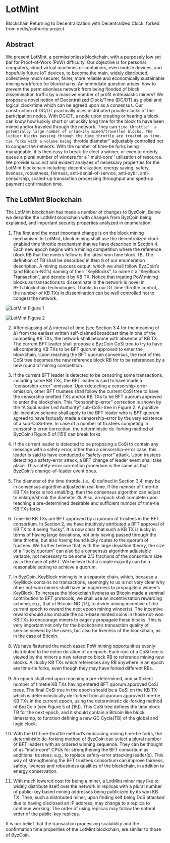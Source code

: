 # LotMint

Blockchain Returning to Decentralization with Decentralized Clock, forked from dedis/cothority project.

## Abstract

We present LotMint, a permissionless blockchain, with a purposely low
set bar for Proof-of-Work (PoW) difficulty. Our objective is for
personal computers, cloud virtual machines or containers, even mobile
devices, and hopefully future IoT devices, to become the main, widely
distributed, collectively much securer, fairer, more reliable and
economically sustainable mining workforce for blockchains. An
immediate question arises: how to prevent the permissionless network
from being flooded of block dissemination traffic by a massive number
of profit enthusiastic miners? We propose a novel notion of 
  Decentralized Clock/Time (DC/DT) as global and logical clock/time
which can be agreed upon as a consensus. Our construction of DC/DT
practically uses distributed private clocks of the participation
nodes. With DC/DT, a node upon creating or hearing a block can know
how luckily short or unluckily long time for the block to have been
mined and/or traveled through the network. They can ``time throttle''
a potentially large number of unluckily mined/travelled blocks. The
luckier blocks passing through the time throttle are treated as
time-tie forks with a volume being ``throttle diameter'' adjustably
controlled not to congest the network. With the number of time-tie
forks being manageable, it is then easy to break-tie elect a winner,
or even to orderly queue a plural number of winners for a
``multi-core'' utilization of resource. We provide succinct and
evident analyses of necessary properties for the LotMint blockchain
including: decentralization, energy saving, safety, liveness,
robustness, fairness, anti-denial-of-service, anti-sybil,
anti-censorship, scaled-up transaction processing throughput and
sped-up payment confirmation time.

## The LotMint Blockchain

The LotMint blockchain has made a number of changes to ByzCoin. Below we describe the LotMint blockchain with changes from ByzCoin being explained, and important security properties analyzed in enumeration.

1. The ﬁrst and the most important change is on the block mining mechanism. In LotMint, block mining shall use the decentralized clock enabled time throttle mechanism that we have described in Section 4. Each new epoch begins with a mining competition where the reference block RB that the miners follow is the latest won time block TB. The deﬁnition of TB shall be described in Item 9 of our enumeration description. A mining success output, which we shall follow ByzCoin’s (and Bitcoin-NG’s) naming of their “KeyBlocks”, to name it a “KeyBlock Transaction”, and denote it by KB TX. Notice that treating PoW mining blocks as transactions to disseminate in the network is novel in BFT+blockchain technologies. Thanks to our DT time-throttle control, the number of KB TXs in dissemination can be well controlled not to congest the network.


![LotMint Figure 1](https://lotmint.io/wp-content/uploads/2020/06/figure1.png)


![LotMint Figure 2](https://lotmint.io/wp-content/uploads/2020/06/figure2.png)

2. After elapsing of ∆ interval of time (see Section 3.4 for the meaning of ∆) from the earliest written self-claimed broadcast time in one of the competing KB TXs, the network shall become with absence of KB TX. The current BFT leader shall propose a ByzCoin CoSi tree to try to have all competing KB TXs to be BFT quorum approved to enter the blockchain. Upon reaching the BFT quorum consensus, the root of this CoSi tree becomes the new reference block RB for to be referenced by a new round of mining competition.

3. If the current BFT leader is detected to be censoring some transactions, including some KB TXs, the BFT leader is said to have made a “censorship-error” omission. Upon detecting a censorship-error omission, other BFT trustees shall follow the current CoSi tree to have the censorship omitted TXs and/or KB TXs to be BFT quorum approved to enter the blockchain. This “censorship-error” correction is shown by the “A SubLeader Led Authority” sub-CoSi-tree in Figure 2. A punitive de-incentive scheme shall apply to the BFT leader who is BFT quorum agreed to have factually made a censorship-error by the very existence of a sub-CoSi-tree. In case of a number of trustees competing in censorship error correction, the deterministic de-forking method of ByzCoin (Figure 5 of [15]) can break forks.

4. If the current leader is detected to be proposing a CoSi to contain any message with a safety error, other than a censorship-error case, this leader is said to have conducted a “safety-error” attack. Upon trustees detecting a safety-error attack, a BFT change of leader event shall take place. This safety-error correction procedure is the same as that ByzCoin’s change-of-leader event does.

5. The diameter of the time throttle, i.e., Φ deﬁned in Section 3.4, may be in consensus algorithm adjusted in real time. If the number of time-tie KB TXs forks is too small/big, then the consensus algorithm can adjust to enlarge/shrink the diameter Φ. Also, an epoch shall complete upon reaching a pre-determined desirable and suﬃcient number of time-tie KB TXs forks.

6. Time-tie KB TXs are BFT approved by a quorum of trustees in the BFT consortium. In Section 2, we have intuitively attributed a BFT approval of KB TX to it being “lucky”. It is now clear that such a KB TX is lucky in terms of having large deviations, not only having passed through the time throttle, but also having found lucky routes to the quorum of trustees. We further believe that, with the large deviation theory, the size of a “lucky quorum” can also be a consensus algorithm adjustable variable, not necessary to be some 2/3 fractions of the consortium size as in the case of pBFT. We believe that a simple majority can be a reasonable setting to achieve a quorum.

7. In ByzCoin, KeyBlock mining is in a separate chain, which, because a KeyBlock contains no transactions, seemingly to us is not very clear why other not-won miners shall have an eagerness to propagate a winner’s KeyBlock. To increase the blockchain liveness as Bitcoin made a seminal contribution to BFT protocols, we shall use an incentivization rewarding scheme, e.g., that of Bitcoin-NG [17], to divide mining incentive of the current epoch to reward the next epoch mining winner(s). The incentive reward should also include the coin-base minted coins in those not-won KB TXs to encourage miners to eagerly propagate these blocks. This is very important not only for the blockchain’s transaction quality of service viewed by the users, but also for liveness of the blockchain, as in the case of Bitcoin.

8. We have ﬂattened the much eased PoW mining opportunities evenly distributed to the entire duration of an epoch. Each root of a CoSi tree is viewed by the miners a new reference block RB to reference mining new blocks. All lucky KB TXs which references any RB anywhere in an epoch are time-tie forks, even though they may have forked diﬀerent RBs.

9. An epoch shall end upon reaching a pre-determined, and suﬃcient number of timetie KB TXs having entered BFT quorum approved CoSi trees. The ﬁnal CoSi tree in the epoch should be a CoSi on the KB TX which is deterministically de-forked from all quorum approved time-tie KB TXs in the current epoch, using the deterministic de-forking method of ByzCoin (see Figure 5 of [15]). This CoSi tree deﬁnes the time block TB for the next epoch, and it should contain a Bitcoin like block timestamp, to function deﬁning a new GC Cycle(TB) of the global and logic clock.

10. With the DT time-throttle method’s embracing mining time-tie forks, the deterministic de-forking method of ByzCoin can select a plural number of BFT leaders with an ordered winning sequence. They can be thought of as “multi-core” CPUs for strengthening the BFT consortium as additional trustees, e.g., to replace safety-error attacking leader(s). This way of strengthening the BFT trustees consortium can improve fairness, safety, liveness and robustness qualities of the blockchain, in addition to energy conservation.

11. With much lowered cost for being a miner, a LotMint miner may like to widely distribute itself over the network in replicas with a plural number of public-key based mining addresses being publicized by its won KB TX. Then, such a distributed miner, upon ﬁnding self being DoS attacked due to having disclosed an IP address, may change to a replica to continue working. The order of using replicas may follow the natural order of the public-key replicas.

It is our belief that the transaction processing scalability and the conﬁrmation time properties of the LotMint blockchain, are similar to those of ByzCoin.
